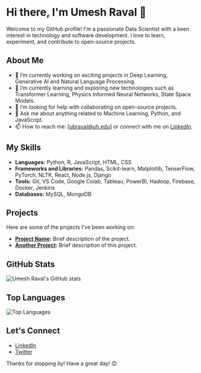 # Hi there, I'm Umesh Raval 👋

Welcome to my GitHub profile! I'm a passionate Data Scientist with a keen interest in technology and software development. I love to learn, experiment, and contribute to open-source projects.

## About Me

- 💼 I’m currently working on exciting projects in Deep Learning, Generative AI and Natural Language Processing.
- 🌱 I’m currently learning and exploring new technologies such as Transformer Learning, Physics Informed Neural Networks, State Space Models.
- 🤔 I’m looking for help with collaborating on open-source projects.
- 💬 Ask me about anything related to Machine Learning, Python, and JavaScript.
- 📫 How to reach me: [ubraval@uh.edu] or connect with me on [LinkedIn]([https://www.linkedin.com/in/your-linkedin-profile](https://www.linkedin.com/in/umesh-raval-436758189/)).

## My Skills

- **Languages:** Python, R, JavaScript, HTML, CSS
- **Frameworks and Libraries:** Pandas, Scikit-learn, Matplotlib, TenserFlow, PyTorch, NLTK, React, Node.js, Django
- **Tools:** Git, VS Code, Google Colab, Tableau, PowerBI, Hadoop, Firebase, Docker, Jenkins
- **Databases:** MySQL, MongoDB

## Projects

Here are some of the projects I've been working on:

- **[Project Name](https://github.com/UmeshRaval/project-repo):** Brief description of the project.
- **[Another Project](https://github.com/UmeshRaval/another-project-repo):** Brief description of this project.

## GitHub Stats

![Umesh Raval's GitHub stats](https://github-readme-stats.vercel.app/api?username=UmeshRaval&show_icons=true&theme=radical)

## Top Languages

![Top Languages](https://github-readme-stats.vercel.app/api/top-langs/?username=UmeshRaval&layout=compact&theme=radical)

## Let's Connect

- [LinkedIn](https://www.linkedin.com/in/your-linkedin-profile)
- [Twitter](https://twitter.com/your-twitter-handle)

Thanks for stopping by! Have a great day! 😊
